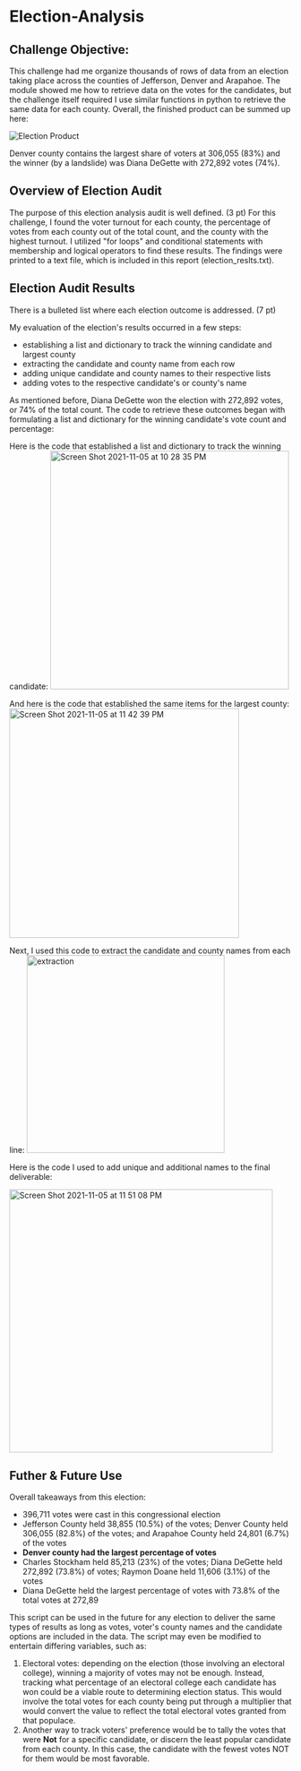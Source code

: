 # Election-Analysis

## Challenge Objective:
This challenge had me organize thousands of rows of data from an election taking place across the counties of Jefferson, Denver and Arapahoe. The module showed me how to retrieve data on the votes for the candidates, but the challenge itself required I use similar functions in python to retrieve the same data for each county. Overall, the finished product can be summed up here:

![Election Product](https://user-images.githubusercontent.com/89936913/140592926-46e6b9ed-64a0-49b8-974c-7f7c970e4a40.png)

Denver county contains the largest share of voters at 306,055 (83%) and the winner (by a landslide) was Diana DeGette with 272,892 votes (74%). 

## Overview of Election Audit

The purpose of this election analysis audit is well defined. (3 pt)
For this challenge, I found the voter turnout for each county, the percentage of votes from each county out of the total count, and the county with the highest turnout. I utilized "for loops" and conditional statements with membership and logical operators to find these results. The findings were printed to a text file, which is included in this report (election_reslts.txt). 

## Election Audit Results

There is a bulleted list where each election outcome is addressed. (7 pt)

My evaluation of the election's results occurred in a few steps:
- establishing a list and dictionary to track the winning candidate and largest county
- extracting the candidate and county name from each row
- adding unique candidate and county names to their respective lists
- adding votes to the respective candidate's or county's name

As mentioned before, Diana DeGette won the election with 272,892 votes, or 74% of the total count. The code to retrieve these outcomes began with formulating a list and dictionary for the winning candidate's vote count and percentage:

Here is the code that established a list and dictionary to track the winning candidate:
<img width="426" alt="Screen Shot 2021-11-05 at 10 28 35 PM" src="https://user-images.githubusercontent.com/89936913/140594895-8e593483-7822-4e38-9dac-2ecc292bc2e8.png">

And here is the code that established the same items for the largest county:
<img width="410" alt="Screen Shot 2021-11-05 at 11 42 39 PM" src="https://user-images.githubusercontent.com/89936913/140596821-114c826c-a305-4fb9-867f-427de4ea1a68.png">

Next, I used this code to extract the candidate and county names from each line:
<img width="353" alt="extraction" src="https://user-images.githubusercontent.com/89936913/140596999-58d61173-db01-4d29-abc1-d363ab594ec4.png">

Here is the code I used to add unique and additional names to the final deliverable: 

<img width="470" alt="Screen Shot 2021-11-05 at 11 51 08 PM" src="https://user-images.githubusercontent.com/89936913/140597109-65b3fbd8-64d8-4e22-a0f8-23203dc7b545.png">

## Futher & Future Use
Overall takeaways from this election: 
- 396,711 votes were cast in this congressional election
- Jefferson County held 38,855 (10.5%) of the votes; Denver County held 306,055 (82.8%) of the votes; and Arapahoe County held 24,801 (6.7%) of the votes
- **Denver county had the largest percentage of votes**
- Charles Stockham held 85,213 (23%) of the votes; Diana DeGette held 272,892 (73.8%) of votes; Raymon Doane held 11,606 (3.1%) of the votes
- Diana DeGette held the largest percentage of votes with 73.8% of the total votes at 272,89

This script can be used in the future for any election to deliver the same types of results as long as votes, voter's county names and the candidate options are included in the data. The script may even be modified to entertain differing variables, such as: 
1. Electoral votes: depending on the election (those involving an electoral college), winning a majority of votes may not be enough. Instead, tracking what percentage of an electoral college each candidate has won could be a viable route to determining election status. This would involve the total votes for each county being put through a multiplier that would convert the value to reflect the total electoral votes granted from that populace. 
2. Another way to track voters' preference would be to tally the votes that were **Not** for a specific candidate, or discern the least popular candidate from each county. In this case, the candidate with the fewest votes NOT for them would be most favorable. 

